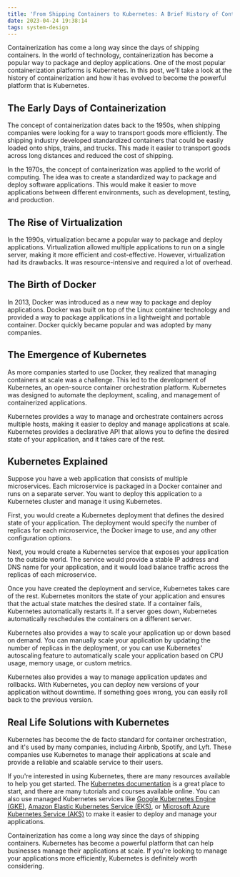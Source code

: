 ```yaml
---
title: 'From Shipping Containers to Kubernetes: A Brief History of Containerization'
date: 2023-04-24 19:38:14
tags: system-design
---
```


Containerization has come a long way since the days of shipping containers. In the world of technology, containerization has become a popular way to package and deploy applications. One of the most popular containerization platforms is Kubernetes. In this post, we'll take a look at the history of containerization and how it has evolved to become the powerful platform that is Kubernetes.

## The Early Days of Containerization

The concept of containerization dates back to the 1950s, when shipping companies were looking for a way to transport goods more efficiently. The shipping industry developed standardized containers that could be easily loaded onto ships, trains, and trucks. This made it easier to transport goods across long distances and reduced the cost of shipping.

In the 1970s, the concept of containerization was applied to the world of computing. The idea was to create a standardized way to package and deploy software applications. This would make it easier to move applications between different environments, such as development, testing, and production.

## The Rise of Virtualization

In the 1990s, virtualization became a popular way to package and deploy applications. Virtualization allowed multiple applications to run on a single server, making it more efficient and cost-effective. However, virtualization had its drawbacks. It was resource-intensive and required a lot of overhead.

## The Birth of Docker

In 2013, Docker was introduced as a new way to package and deploy applications. Docker was built on top of the Linux container technology and provided a way to package applications in a lightweight and portable container. Docker quickly became popular and was adopted by many companies.

## The Emergence of Kubernetes

As more companies started to use Docker, they realized that managing containers at scale was a challenge. This led to the development of Kubernetes, an open-source container orchestration platform. Kubernetes was designed to automate the deployment, scaling, and management of containerized applications.

Kubernetes provides a way to manage and orchestrate containers across multiple hosts, making it easier to deploy and manage applications at scale. Kubernetes provides a declarative API that allows you to define the desired state of your application, and it takes care of the rest.

## Kubernetes Explained

Suppose you have a web application that consists of multiple microservices. Each microservice is packaged in a Docker container and runs on a separate server. You want to deploy this application to a Kubernetes cluster and manage it using Kubernetes.

First, you would create a Kubernetes deployment that defines the desired state of your application. The deployment would specify the number of replicas for each microservice, the Docker image to use, and any other configuration options.

Next, you would create a Kubernetes service that exposes your application to the outside world. The service would provide a stable IP address and DNS name for your application, and it would load balance traffic across the replicas of each microservice.

Once you have created the deployment and service, Kubernetes takes care of the rest. Kubernetes monitors the state of your application and ensures that the actual state matches the desired state. If a container fails, Kubernetes automatically restarts it. If a server goes down, Kubernetes automatically reschedules the containers on a different server.

Kubernetes also provides a way to scale your application up or down based on demand. You can manually scale your application by updating the number of replicas in the deployment, or you can use Kubernetes' autoscaling feature to automatically scale your application based on CPU usage, memory usage, or custom metrics.

Kubernetes also provides a way to manage application updates and rollbacks. With Kubernetes, you can deploy new versions of your application without downtime. If something goes wrong, you can easily roll back to the previous version.

## Real Life Solutions with Kubernetes

Kubernetes has become the de facto standard for container orchestration, and it's used by many companies, including Airbnb, Spotify, and Lyft. These companies use Kubernetes to manage their applications at scale and provide a reliable and scalable service to their users.

If you're interested in using Kubernetes, there are many resources available to help you get started. The [Kubernetes documentation](https://kubernetes.io/docs/home/) is a great place to start, and there are many tutorials and courses available online. You can also use managed Kubernetes services like [Google Kubernetes Engine (GKE)](https://cloud.google.com/kubernetes-engine), [Amazon Elastic Kubernetes Service (EKS)](https://aws.amazon.com/pm/eks/), or [Microsoft Azure Kubernetes Service (AKS)](https://azure.microsoft.com/en-us/products/kubernetes-service) to make it easier to deploy and manage your applications.

Containerization has come a long way since the days of shipping containers. Kubernetes has become a powerful platform that can help businesses manage their applications at scale. If you're looking to manage your applications more efficiently, Kubernetes is definitely worth considering.
